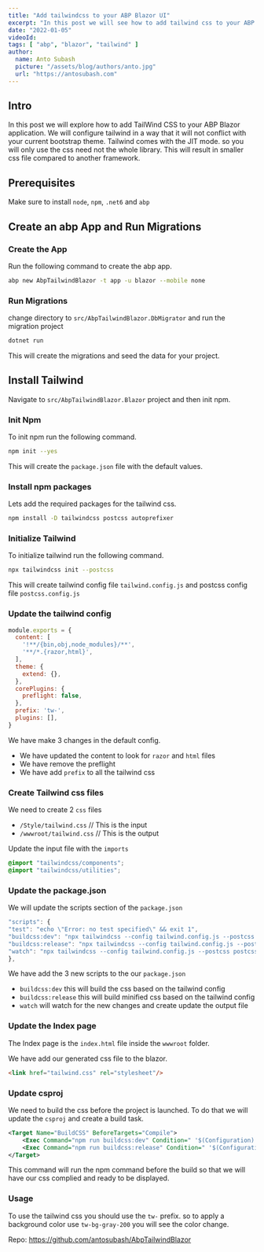 ```yaml
---
title: "Add tailwindcss to your ABP Blazor UI"
excerpt: "In this post we will see how to add tailwind css to your ABP Blazor UI."
date: "2022-01-05"
videoId: 
tags: [ "abp", "blazor", "tailwind" ]
author:
  name: Anto Subash
  picture: "/assets/blog/authors/anto.jpg"
  url: "https://antosubash.com"
---
```


## Intro

In this post we will explore how to add TailWind CSS to your ABP Blazor application. We will configure tailwind in a way that it will not conflict with your current bootstrap theme. Tailwind comes with the JIT mode. so you will only use the css need not the whole library. This will result in smaller css file compared to another framework.

## Prerequisites

Make sure to install `node`, `npm`, `.net6` and `abp`

## Create an abp App and Run Migrations

### Create the App

Run the following command to create the abp app.

```bash
abp new AbpTailwindBlazor -t app -u blazor --mobile none
```

### Run Migrations

change directory to `src/AbpTailwindBlazor.DbMigrator` and run the migration project

```bash
dotnet run
```

This will create the migrations and seed the data for your project.

## Install Tailwind

Navigate to `src/AbpTailwindBlazor.Blazor` project and then init npm.

### Init Npm

To init npm run the following command.

```bash
npm init --yes
```

This will create the `package.json` file with the default values.

### Install npm packages

Lets add the required packages for the tailwind css.

```bash
npm install -D tailwindcss postcss autoprefixer
```

### Initialize Tailwind

To initialize tailwind run the following command.

```bash
npx tailwindcss init --postcss
```

This will create tailwind config file `tailwind.config.js` and postcss config file `postcss.config.js`

### Update the tailwind config

```js
module.exports = {
  content: [
    '!**/{bin,obj,node_modules}/**',
    '**/*.{razor,html}',
  ],
  theme: {
    extend: {},
  },
  corePlugins: {
    preflight: false,
  },
  prefix: 'tw-',
  plugins: [],
}
```

We have make 3 changes in the default config.

- We have updated the content to look for `razor` and `html` files
- We have remove the preflight
- We have add `prefix` to all the tailwind css

### Create Tailwind css files

We need to create 2 `css` files

- `/Style/tailwind.css` // This is the input
- `/wwwroot/tailwind.css` // This is the output

Update the input file with the `imports`

```css
@import "tailwindcss/components";
@import "tailwindcss/utilities";
```

### Update the package.json

We will update the scripts section of the `package.json`

```js
"scripts": {
"test": "echo \"Error: no test specified\" && exit 1",
"buildcss:dev": "npx tailwindcss --config tailwind.config.js --postcss postcss.config.js -i ./Style/tailwind.css -o ./wwwroot/tailwind.css",
"buildcss:release": "npx tailwindcss --config tailwind.config.js --postcss postcss.config.js -i ./Style/tailwind.css -o ./wwwroot/tailwind.css --minify",
"watch": "npx tailwindcss --config tailwind.config.js --postcss postcss.config.js -i ./Style/tailwind.css -o ./wwwroot/tailwind.css --watch"
},
```

We have add the 3 new scripts to the our `package.json`

- `buildcss:dev` this will build the css based on the tailwind config
- `buildcss:release` this will build minified css based on the tailwind config
- `watch` will watch for the new changes and create update the output file

### Update the Index page

The Index page is the `index.html` file inside the `wwwroot` folder.

We have add our generated css file to the blazor.

```html
<link href="tailwind.css" rel="stylesheet"/>
```

### Update csproj

We need to build the css before the project is launched. To do that we will update the `csproj` and create a build task.

```xml
<Target Name="BuildCSS" BeforeTargets="Compile">
    <Exec Command="npm run buildcss:dev" Condition=" '$(Configuration)' == 'Debug' " />
    <Exec Command="npm run buildcss:release" Condition=" '$(Configuration)' == 'Release' " />
</Target>
```

This command will run the npm command before the build so that we will have our css complied and ready to be displayed.

### Usage

To use the tailwind css you should use the `tw-` prefix. so to apply a background color use `tw-bg-gray-200` you will see the color change.

Repo: <https://github.com/antosubash/AbpTailwindBlazor>
